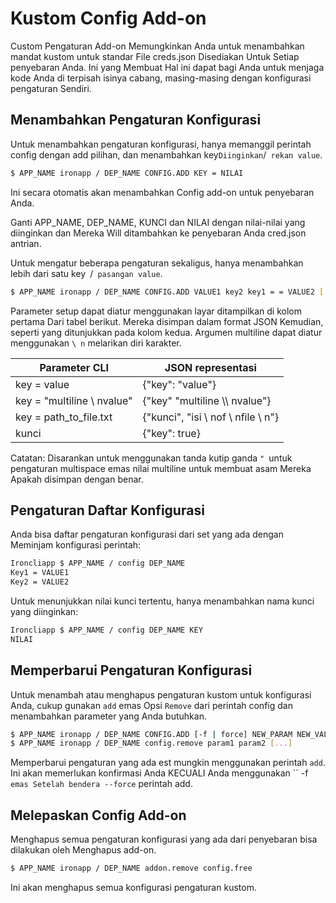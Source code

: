 # Kustom Config Add-on

Custom Pengaturan Add-on Memungkinkan Anda untuk menambahkan mandat kustom untuk standar
File creds.json Disediakan Untuk Setiap penyebaran Anda. Ini yang Membuat Hal ini dapat
bagi Anda untuk menjaga kode Anda di terpisah isinya cabang, masing-masing dengan konfigurasi pengaturan Sendiri.

## Menambahkan Pengaturan Konfigurasi

Untuk menambahkan pengaturan konfigurasi, hanya memanggil perintah config dengan add
pilihan, dan menambahkan key` Diinginkan `/` rekan value`.
~~~ Bash
$ APP_NAME ironapp / DEP_NAME CONFIG.ADD KEY = NILAI
~~~

Ini secara otomatis akan menambahkan Config add-on untuk penyebaran Anda.

Ganti APP_NAME, DEP_NAME, KUNCI dan NILAI dengan nilai-nilai yang diinginkan dan Mereka Will
ditambahkan ke penyebaran Anda cred.json antrian.

Untuk mengatur beberapa pengaturan sekaligus, hanya menambahkan lebih dari satu key` `/` pasangan value`.
~~~ Bash
$ APP_NAME ironapp / DEP_NAME CONFIG.ADD VALUE1 key2 key1 = = VALUE2 [...]
~~~

Parameter setup dapat diatur menggunakan layar ditampilkan di kolom pertama Dari tabel berikut. Mereka disimpan dalam format JSON Kemudian, seperti yang ditunjukkan pada kolom kedua. Argumen multiline dapat diatur menggunakan `\ n` melarikan diri karakter.

Parameter CLI | JSON representasi
--- | ---
key = value | {"key": "value"}
key = "multiline \ nvalue" | {"key" "multiline \\\\ nvalue"}
key = path_to_file.txt | {"kunci", "isi \ nof \ nfile \ n"}
kunci | {"key": true}

Catatan: Disarankan untuk menggunakan tanda kutip ganda `" `untuk pengaturan multispace emas
nilai multiline untuk membuat asam Mereka Apakah disimpan dengan benar.

## Pengaturan Daftar Konfigurasi

Anda bisa daftar pengaturan konfigurasi dari set yang ada dengan Meminjam konfigurasi
perintah:
~~~ Bash
Ironcliapp $ APP_NAME / config DEP_NAME
Key1 = VALUE1
Key2 = VALUE2
~~~

Untuk menunjukkan nilai kunci tertentu, hanya menambahkan nama kunci yang diinginkan:
~~~ Bash
Ironcliapp $ APP_NAME / config DEP_NAME KEY
NILAI
~~~

## Memperbarui Pengaturan Konfigurasi

Untuk menambah atau menghapus pengaturan kustom untuk konfigurasi Anda, cukup gunakan `add` emas
Opsi `Remove` dari perintah config dan menambahkan parameter yang Anda butuhkan.
~~~ Bash
$ APP_NAME ironapp / DEP_NAME CONFIG.ADD [-f | force] NEW_PARAM NEW_VALUE = [...]
$ APP_NAME ironapp / DEP_NAME config.remove param1 param2 [...]
~~~

Memperbarui pengaturan yang ada est mungkin menggunakan perintah `add`. Ini
akan memerlukan konfirmasi Anda KECUALI Anda menggunakan `` -f` emas Setelah bendera --force`
perintah add.

## Melepaskan Config Add-on

Menghapus semua pengaturan konfigurasi yang ada dari penyebaran bisa dilakukan oleh
Menghapus add-on.
~~~ Bash
$ APP_NAME ironapp / DEP_NAME addon.remove config.free
~~~

Ini akan menghapus semua konfigurasi pengaturan kustom.
